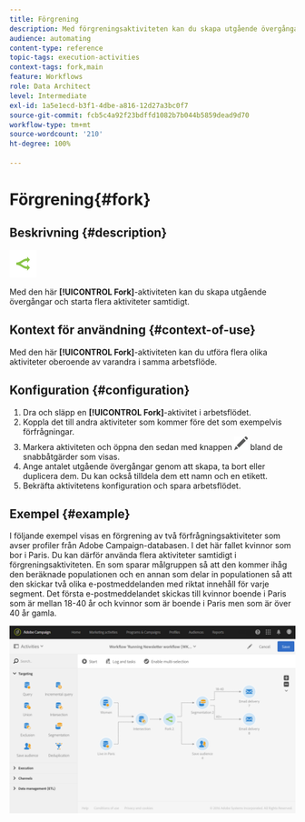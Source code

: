 ```yaml
---
title: Förgrening
description: Med förgreningsaktiviteten kan du skapa utgående övergångar och starta flera aktiviteter samtidigt.
audience: automating
content-type: reference
topic-tags: execution-activities
context-tags: fork,main
feature: Workflows
role: Data Architect
level: Intermediate
exl-id: 1a5e1ecd-b3f1-4dbe-a816-12d27a3bc0f7
source-git-commit: fcb5c4a92f23bdffd1082b7b044b5859dead9d70
workflow-type: tm+mt
source-wordcount: '210'
ht-degree: 100%

---
```


# Förgrening{#fork}

## Beskrivning {#description}

![](assets/fork.png)

Med den här **[!UICONTROL Fork]**-aktiviteten kan du skapa utgående övergångar och starta flera aktiviteter samtidigt.

## Kontext för användning {#context-of-use}

Med den här **[!UICONTROL Fork]**-aktiviteten kan du utföra flera olika aktiviteter oberoende av varandra i samma arbetsflöde.

## Konfiguration {#configuration}

1. Dra och släpp en **[!UICONTROL Fork]**-aktivitet i arbetsflödet.
1. Koppla det till andra aktiviteter som kommer före det som exempelvis förfrågningar.
1. Markera aktiviteten och öppna den sedan med knappen ![](assets/edit_darkgrey-24px.png) bland de snabbåtgärder som visas.
1. Ange antalet utgående övergångar genom att skapa, ta bort eller duplicera dem. Du kan också tilldela dem ett namn och en etikett.
1. Bekräfta aktivitetens konfiguration och spara arbetsflödet.

## Exempel {#example}

I följande exempel visas en förgrening av två förfrågningsaktiviteter som avser profiler från Adobe Campaign-databasen. I det här fallet kvinnor som bor i Paris. Du kan därför använda flera aktiviteter samtidigt i förgreningsaktiviteten. En som sparar målgruppen så att den kommer ihåg den beräknade populationen och en annan som delar in populationen så att den skickar två olika e-postmeddelanden med riktat innehåll för varje segment. Det första e-postmeddelandet skickas till kvinnor boende i Paris som är mellan 18-40 år och kvinnor som är boende i Paris men som är över 40 år gamla.

![](assets/wkf_fork_example.png)
